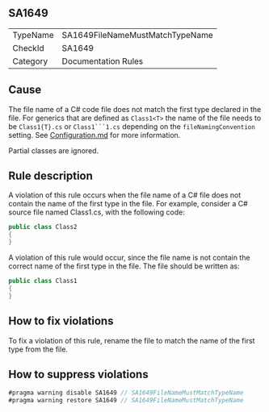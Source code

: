 ﻿## SA1649

<table>
<tr>
  <td>TypeName</td>
  <td>SA1649FileNameMustMatchTypeName</td>
</tr>
<tr>
  <td>CheckId</td>
  <td>SA1649</td>
</tr>
<tr>
  <td>Category</td>
  <td>Documentation Rules</td>
</tr>
</table>

## Cause

The file name of a C# code file does not match the first type declared in the file. For generics that are defined as
`Class1<T>` the name of the file needs to be `Class1{T}.cs` or `Class1```1.cs` depending on the `fileNamingConvention`
setting. See [Configuration.md](Configuration.md) for more information.

Partial classes are ignored.

## Rule description

A violation of this rule occurs when the file name of a C# file does not contain the name of the first type in the file.
For example, consider a C# source file named Class1.cs, with the following code:

```csharp
public class Class2
{
}
```

A violation of this rule would occur, since the file name is not contain the correct name of the first type in the file.
The file should be written as:

```csharp
public class Class1
{
}
```

## How to fix violations

To fix a violation of this rule, rename the file to  match the name of the first type from the file.

## How to suppress violations

```csharp
#pragma warning disable SA1649 // SA1649FileNameMustMatchTypeName
#pragma warning restore SA1649 // SA1649FileNameMustMatchTypeName
```
